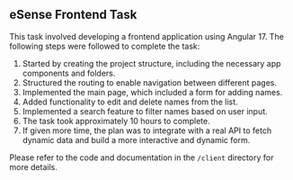 ## eSense Frontend Task

This task involved developing a frontend application using Angular 17. The following steps were followed to complete the task:

1. Started by creating the project structure, including the necessary app components and folders.
2. Structured the routing to enable navigation between different pages.
3. Implemented the main page, which included a form for adding names.
4. Added functionality to edit and delete names from the list.
5. Implemented a search feature to filter names based on user input.
6. The task took approximately 10 hours to complete.
7. If given more time, the plan was to integrate with a real API to fetch dynamic data and build a more interactive and dynamic form.

Please refer to the code and documentation in the `/client` directory for more details.
